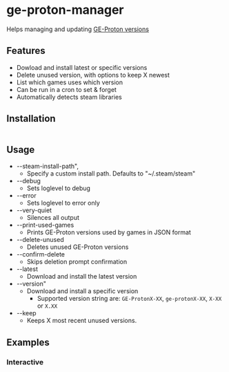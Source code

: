 # ge-proton-manager

Helps managing and updating [GE-Proton versions](https://github.com/GloriousEggroll/proton-ge-custom)

## Features

- Dowload and install latest or specific versions
- Delete unused version, with options to keep X newest
- List which games uses which version
- Can be run in a cron to set & forget
- Automatically detects steam libraries

## Installation
```
```

## Usage
- --steam-install-path", 
  - Specify a custom install path. Defaults to \"~/.steam/steam\"
- --debug
  - Sets loglevel to debug
- --error
  - Sets loglevel to error only
- --very-quiet
  - Silences all output
- --print-used-games
  - Prints GE-Proton versions used by games in JSON format
- --delete-unused
  - Deletes unused GE-Proton versions
- --confirm-delete
  - Skips deletion prompt confirmation
- --latest
  - Download and install the latest version
- --version"
  - Download and install a specific version
    - Supported version string are: `GE-ProtonX-XX`, `ge-protonX-XX`, `X-XX` or `X.XX`
- --keep
  - Keeps X most recent unused versions.

## Examples
### Interactive
```

```
